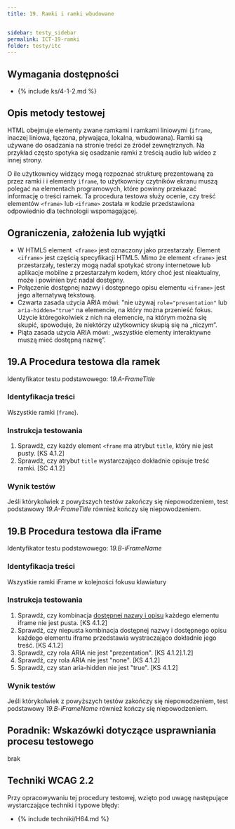 ```yaml
---
title: 19. Ramki i ramki wbudowane


sidebar: testy_sidebar
permalink: ICT-19-ramki
folder: testy/itc
---
```


## Wymagania dostępności
- {% include ks/4-1-2.md %}

## Opis metody testowej
HTML  obejmuje elementy zwane ramkami i ramkami liniowymi (`iframe`, inaczej liniowa, łączona, pływająca, lokalna, wbudowana). Ramki są używane do osadzania na stronie treści ze źródeł zewnętrznych. Na przykład często spotyka się osadzanie ramki z treścią audio lub wideo z innej strony.

O ile użytkownicy widzący mogą rozpoznać strukturę prezentowaną za przez ramki i i elementy `iframe`, to użytkownicy czytników ekranu muszą polegać na elementach programowych, które powinny przekazać informację o treści ramek. Ta procedura testowa służy ocenie, czy treść elementów `<frame>` lub `<iframe>` została w kodzie przedstawiona odpowiednio dla technologii wspomagającej.   

## Ograniczenia, założenia lub wyjątki
-   W HTML5 element  `<frame>` jest oznaczony jako przestarzały. Element `<iframe>` jest częścią specyfikacji HTML5. Mimo że element `<frame>` jest przestarzały, testerzy mogą nadal spotykać strony internetowe lub aplikacje mobilne z przestarzałym kodem, który choć jest nieaktualny, może i powinien być nadal dostępny.
-   Połączenie dostępnej nazwy i dostępnego opisu elementu `<iframe>` jest jego alternatywą tekstową.
-   Czwarta zasada użycia ARIA mówi: "nie używaj `role="presentation"` lub `aria-hidden="true"` na elemencie, na który można przenieść fokus. Użycie któregokolwiek z nich na elemencie, na którym można się skupić, spowoduje, że niektórzy użytkownicy skupią się na „niczym”.
-   Piąta zasada użycia ARIA mówi: „wszystkie elementy interaktywne muszą mieć dostępną nazwę”.

## 19.A Procedura testowa dla ramek
Identyfikator testu podstawowego: _19.A-FrameTitle_

### Identyfikacja treści
Wszystkie ramki (`frame`).

### Instrukcja testowania
1.  Sprawdź, czy każdy element `<frame` ma atrybut `title`, który nie jest pusty. [KS 4.1.2]
2.	Sprawdź, czy atrybut `title` wystarczająco dokładnie opisuje treść ramki. [SC 4.1.2]

### Wynik testów
Jeśli którykolwiek z powyższych testów zakończy się niepowodzeniem, test podstawowy _19.A-FrameTitle_ również kończy się niepowodzeniem.

## 19.B Procedura testowa dla iFrame
Identyfikator testu podstawowego: _19.B-iFrameName_

### Identyfikacja treści
Wszystkie ramki iFrame w kolejności fokusu klawiatury

### Instrukcja testowania
1.	Sprawdź, czy kombinacja [dostępnej nazwy i opisu](https://www.w3.org/TR/html-aam-1.0/#iframe-element) każdego elementu iframe nie jest pusta. [KS 4.1.2]
2.	Sprawdź, czy niepusta kombinacja dostępnej nazwy i dostępnego opisu każdego elementu iframe przedstawia wystraczająco dokładnie jego treść. [KS 4.1.2]
3.	Sprawdź, czy rola ARIA nie jest "prezentation". [KS 4.1.2].1.2]
4.	Sprawdź, czy rola ARIA nie jest "none". [KS 4.1.2]
5.	Sprawdź, czy stan aria-hidden nie jest "true". [KS 4.1.2]

### Wynik testów
Jeśli którykolwiek z powyższych testów zakończy się niepowodzeniem, test podstawowy _19.B-iFrameName_ również kończy się niepowodzeniem.


##  Poradnik: Wskazówki dotyczące usprawniania procesu testowego
brak

## Techniki WCAG 2.2
Przy opracowywaniu tej procedury testowej, wzięto pod uwagę następujące wystarczające techniki i typowe błędy:
- {% include techniki/H64.md %}
